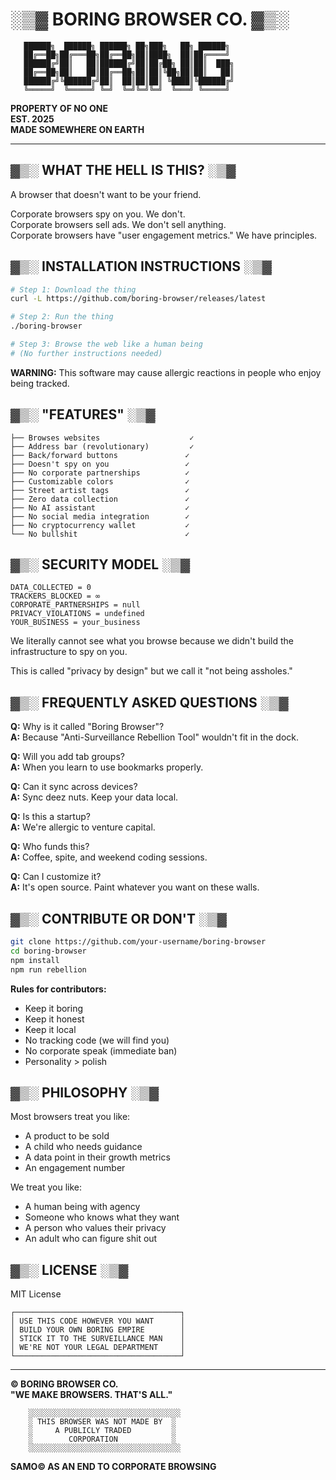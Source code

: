 # ░▒▓ BORING BROWSER CO. ▓▒░

```
   ██████╗  ██████╗ ██████╗ ██╗███╗   ██╗ ██████╗ 
   ██╔══██╗██╔═══██╗██╔══██╗██║████╗  ██║██╔════╝ 
   ██████╔╝██║   ██║██████╔╝██║██╔██╗ ██║██║  ███╗
   ██╔══██╗██║   ██║██╔══██╗██║██║╚██╗██║██║   ██║
   ██████╔╝╚██████╔╝██║  ██║██║██║ ╚████║╚██████╔╝
   ╚═════╝  ╚═════╝ ╚═╝  ╚═╝╚═╝╚═╝  ╚═══╝ ╚═════╝ 
```

**PROPERTY OF NO ONE**  
**EST. 2025**  
**MADE SOMEWHERE ON EARTH**

-----

## ▓▒░ WHAT THE HELL IS THIS? ░▒▓

A browser that doesn't want to be your friend.

Corporate browsers spy on you. We don't.  
Corporate browsers sell ads. We don't sell anything.  
Corporate browsers have "user engagement metrics." We have principles.

## ▓▒░ INSTALLATION INSTRUCTIONS ░▒▓

```bash
# Step 1: Download the thing
curl -L https://github.com/boring-browser/releases/latest

# Step 2: Run the thing  
./boring-browser

# Step 3: Browse the web like a human being
# (No further instructions needed)
```

**WARNING:** This software may cause allergic reactions in people who enjoy being tracked.

## ▓▒░ "FEATURES" ░▒▓

```
├── Browses websites                    ✓
├── Address bar (revolutionary)         ✓  
├── Back/forward buttons               ✓
├── Doesn't spy on you                 ✓
├── No corporate partnerships          ✓
├── Customizable colors                ✓
├── Street artist tags                 ✓
├── Zero data collection               ✓
├── No AI assistant                    ✓
├── No social media integration        ✓
├── No cryptocurrency wallet           ✓
└── No bullshit                        ✓
```

## ▓▒░ SECURITY MODEL ░▒▓

```
DATA_COLLECTED = 0
TRACKERS_BLOCKED = ∞
CORPORATE_PARTNERSHIPS = null
PRIVACY_VIOLATIONS = undefined
YOUR_BUSINESS = your_business
```

We literally cannot see what you browse because we didn't build the infrastructure to spy on you.

This is called "privacy by design" but we call it "not being assholes."

## ▓▒░ FREQUENTLY ASKED QUESTIONS ░▒▓

**Q:** Why is it called "Boring Browser"?  
**A:** Because "Anti-Surveillance Rebellion Tool" wouldn't fit in the dock.

**Q:** Will you add tab groups?  
**A:** When you learn to use bookmarks properly.

**Q:** Can it sync across devices?  
**A:** Sync deez nuts. Keep your data local.

**Q:** Is this a startup?  
**A:** We're allergic to venture capital.

**Q:** Who funds this?  
**A:** Coffee, spite, and weekend coding sessions.

**Q:** Can I customize it?  
**A:** It's open source. Paint whatever you want on these walls.

## ▓▒░ CONTRIBUTE OR DON'T ░▒▓

```bash
git clone https://github.com/your-username/boring-browser
cd boring-browser
npm install
npm run rebellion
```

**Rules for contributors:**

- Keep it boring
- Keep it honest
- Keep it local
- No tracking code (we will find you)
- No corporate speak (immediate ban)
- Personality > polish

## ▓▒░ PHILOSOPHY ░▒▓

Most browsers treat you like:

- A product to be sold
- A child who needs guidance
- A data point in their growth metrics
- An engagement number

We treat you like:

- A human being with agency
- Someone who knows what they want
- A person who values their privacy
- An adult who can figure shit out

## ▓▒░ LICENSE ░▒▓

MIT License

```
┌─────────────────────────────────────┐
│ USE THIS CODE HOWEVER YOU WANT      │
│ BUILD YOUR OWN BORING EMPIRE        │  
│ STICK IT TO THE SURVEILLANCE MAN    │
│ WE'RE NOT YOUR LEGAL DEPARTMENT     │
└─────────────────────────────────────┘
```

-----

**© BORING BROWSER CO.**  
**"WE MAKE BROWSERS. THAT'S ALL."**

```ascii
    ░░░░░░░░░░░░░░░░░░░░░░░░░░░░░░░░░░
    ░ THIS BROWSER WAS NOT MADE BY  ░
    ░     A PUBLICLY TRADED         ░  
    ░        CORPORATION            ░
    ░░░░░░░░░░░░░░░░░░░░░░░░░░░░░░░░░░
```

**SAMO© AS AN END TO CORPORATE BROWSING**
